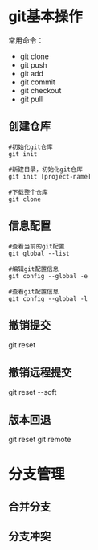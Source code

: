 
# git基本操作
常用命令：
* git clone
* git push
* git add
* git commit
* git checkout
* git pull

## 创建仓库
    #初始化git仓库
    git init 

    #新建目录，初始化git仓库
    git init [project-name]

    #下载整个仓库
    git clone

## 信息配置

    #查看当前的git配置
    git global --list

    #编辑git配置信息
    git config --global -e

    #查看git配置信息
    git config --global -l

## 撤销提交
git reset
## 撤销远程提交
git reset --soft
## 版本回退
git reset
git remote
# 分支管理
## 合并分支
## 分支冲突

